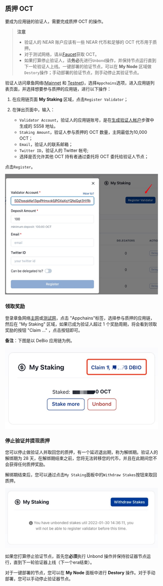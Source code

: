 ## 质押 OCT

要成为应用链的验证人，需要完成质押 OCT 的操作。

> **注意**
>
> * 验证人的 NEAR 账户应该有一些 NEAR 代币和足够的 OCT 代币用于质押。
> * 对于测试网络，请从[Faucet](https://faucet.testnet.oct.network/)获取 OCT。
> * 如果打算停止验证人，请**务必**先进行`Unbond`操作，并保持节点运行直到下一轮验证人上线。一键部署的验证节点，可以在 **My Node** 区域做`Destory`操作；手动部署的验证节点，则手动停止其验证节点。

验证人访问章鱼网络([Mainnet](https://mainnet.oct.network) 和 [Testnet](https://testnet.oct.network))，选择`Appchains`选项，进入应用链列表页面，并选择想要参与质押的应用链，进行以下操作：

1. 在应用链页面 **My Staking** 区域，点击`Register Validator`；

2. 在弹出页面中，输入：
    * `Validator Account`，验证人的应用链账号，是在[生成验证人帐户](./validator-generate-keys.md)步骤中生成的 SS58 地址。
    * `Staking Amount`，验证人参与质押的 OCT 数量，主网最低为10,000 OCT；
    * `Email`，验证人的联系邮箱；
    * `Twitter ID`，验证人的 Twitter 帐号;
    * 选择是否允许其他 OCT 持有者通过委托将 OCT 委托给验证人节点；
    
点击`Register`。

![stake](../../maintain/validator_stake.jpg)

### 领取奖励

登录章鱼网络[主网](https://mainnet.oct.network)或[测试网](https://testnet.oct.network)，点击 "Appchains"标签，选择参与质押的应用链，然后在 "My Staking" 区域，如果已成为验证人超过 1 个奖励周期，将会看到领取奖励的按钮 "Claim ..." ，点击按钮即可。

**备注**：下图是以 DeBio 应用链为例。

![claim](../../maintain/validator_claim_rewards.jpg)

### 停止验证并提现质押

您可以停止做验证人并取回您的质押，有一个延迟退出期，称为解绑期。验证人的解绑期为 28 天，在解绑期结束之前，您将无法转移您的代币，并且在此期间您不会获得任何质押奖励。

解绑期结束后，您可以通过点击`My Staking`面板中的`Withdraw Stakes`按钮来取回质押。

![withdraw stakes](../../maintain/withdraw_stakes.jpg)

如果您打算停止验证节点，首先您**必须**执行 Unbond 操作并保持验证器节点运行，直到下一轮验证器上线（下一个era结束）。

对于一键部署的节点，您可以在 **My Node** 面板中进行 **Destory** 操作。对于手动部署，您可以手动停止验证器节点。
